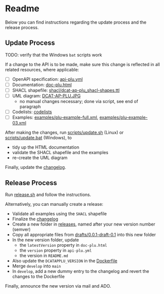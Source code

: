 # Readme

Below you can find instructions regarding the update process and the release process.

## Update Process

TODO: verify that the Windows `bat` scripts work

If a change to the API is to be made, make sure this change is reflected in all related resources, where applicable:

- [ ] OpenAPI specification: [api-plu.yml](api-plu.yml)
- [ ] Documentation: [doc-plu.html](doc-plu.html)
- [ ] SHACL shapefile: [shacl/dcat-ap-plu_shacl-shapes.ttl](shacl/dcat-ap-plu_shacl-shapes.ttl)
- [ ] UML diagram: [DCAT-AP-PLU.JPG](DCAT-AP-PLU.JPG)
  - no manual changes necessary; done via script, see end of paragraph
- [ ] Codelists: [codelists](codelists)
- [ ] Examples: [examples/plu-example-full.xml](examples/plu-example-full.xml), [examples/plu-example-03.xml](examples/plu-example-03.xml)

After making the changes, run [scripts/update.sh](scripts/update.sh) (Linux) or [scripts/update.bat](scripts/update.bat) (Windows), to
* tidy up the HTML documentation
* validate the SHACL shapefile and the examples
* re-create the UML diagram

Finally, update the [changelog](../../CHANGELOG.md).

## Release Process

Run [release.sh](release.sh) and follow the instructions.

Alternatively, you can manually create a release:
- Validate all examples using the `SHACL` shapefile
- Finalize the [changelog](../../CHANGELOG.md)
- Create a new folder in [releases](../../releases), named after your new version number (semver)
- Copy all appropriate files from [drafts/0.0.1-draft-0.1](.) into this new folder
- In the new version folder, update
  - the `latestVersion` property in `doc-plu.html`
  - the `version` property in `api-plu.yml`
  - the version in `README.md`
- Also update the `DCATAPPLU_VERSION` in the [Dockerfile](../../docker/Dockerfile)
- Merge `develop` into `main`
- In `develop`, add a new dummy entry to the changelog and revert the changes to the Dockerfile

Finally, announce the new version via mail and ADO.
